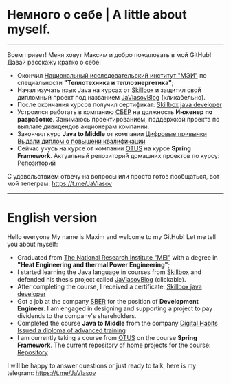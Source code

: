 # Немного о себе | A little about myself.
____

Всем привет! Меня ховут Максим и добро пожаловать в мой GitHub!
Давай расскажу кратко о себе:
- Окончил [Национальный исследовательский институт "МЭИ"](https://mpei.ru/Pages/default.aspx) по специальности **"Теплотехника и теплоэнергетика"**;
- Начал изучать язык Java на курсах от [Skillbox](https://skillbox.ru/) и защитил свой дипломный проект под названием [JaVlasovBlog](https://github.com/VlasovM/JaVlasovBlog) (кликабельно).
- После окончания курсов получил сертификат: [Skillbox java developer](https://drive.google.com/file/d/1TkjBChqWPl-Ya0TOrICoC8M4nH949b5-/view?usp=sharing)
- Устроился работать в компанию [СБЕР](http://www.sberbank.ru/ru/person) на должность **Инженер по разработке**. Занимаюсь проектированием, поддержкой проекта по выплате дивидендов акционерам компании.
- Закончил курс **Java to Middle** от компании [Цифровые привычки](https://dhabits.ru/) [Выдали диплом о повышени квалификации](https://drive.google.com/file/d/14XFsGV8alpfq6qMkC_efb7q_e5e9UjaH/view?usp=sharing)
- Сейчас учусь на курсе от компании [OTUS](https://otus.ru/) на курсе **Spring Framework**. Актуальный репозиторий домашних проектов по курсу: [Репозиторий](https://github.com/VlasovM/2023-11-otus-spring-vlasov)

С удовольствием отвечу на вопросы или просто готов пообщаться, вот мой телеграм:
https://t.me/JaVlasov

____

# English version

Hello everyone My name is Maxim and welcome to my GitHub!
Let me tell you about myself:
- Graduated from [The National Research Institute "MEI"](https://mpei.ru/Pages/default.aspx) with a degree in **"Heat Engineering and thermal Power Engineering"**;
- I started learning the Java language in courses from [Skillbox](https://skillbox.ru/) and defended his thesis project called [JaVlasovBlog](https://github.com/VlasovM/JaVlasovBlog) (clickable).
- After completing the course, I received a certificate: [Skillbox java developer](https://drive.google.com/file/d/1TkjBChqWPl-Ya0TOrICoC8M4nH949b5-/view?usp=sharing)
- Got a job at the company [SBER](http://www.sberbank.ru/ru/person) for the position of **Development Engineer**. I am engaged in designing and supporting a project to pay dividends to the company's shareholders.
- Completed the course **Java to Middle** from the company [Digital Habits](https://dhabits.ru/) [Issued a diploma of advanced training](https://drive.google.com/file/d/14XFsGV8alpfq6qMkC_efb7q_e5e9UjaH/view?usp=sharing)
- I am currently taking a course from [OTUS](https://plus.ru/) on the course **Spring Framework**. The current repository of home projects for the course: [Repository](https://github.com/VlasovM/2023-11-otus-spring-vlasov)

I will be happy to answer questions or just ready to talk, here is my telegram:
https://t.me/JaVlasov
